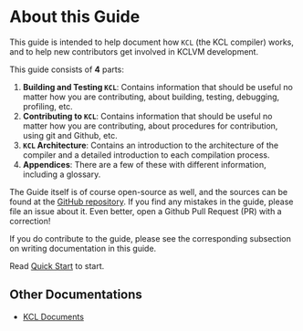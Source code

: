 # About this Guide

This guide is intended to help document how `KCL` (the KCL compiler) works, and to help new contributors get involved in KCLVM development.

This guide consists of **4** parts:

1. **Building and Testing `KCL`**: Contains information that should be useful no matter how you are contributing, about building, testing, debugging, profiling, etc.
2. **Contributing to `KCL`**: Contains information that should be useful no matter how you are contributing, about procedures for contribution, using git and Github, etc.
3. **`KCL` Architecture**: Contains an introduction to the architecture of the compiler and a detailed introduction to each compilation process.
4. **Appendices**: There are a few of these with different information, including a glossary.

The Guide itself is of course open-source as well, and the sources can be found at the [GitHub repository](https://github.com/kcl-lang/kcl/tree/main/docs/dev_guide). If you find any mistakes in the guide, please file an issue about it. Even better, open a Github Pull Request (PR) with a correction!

If you do contribute to the guide, please see the corresponding subsection on writing documentation in this guide.

Read [Quick Start](2.quick_start.md) to start.

## Other Documentations

* [KCL Documents](https://kcl-lang.io/)
